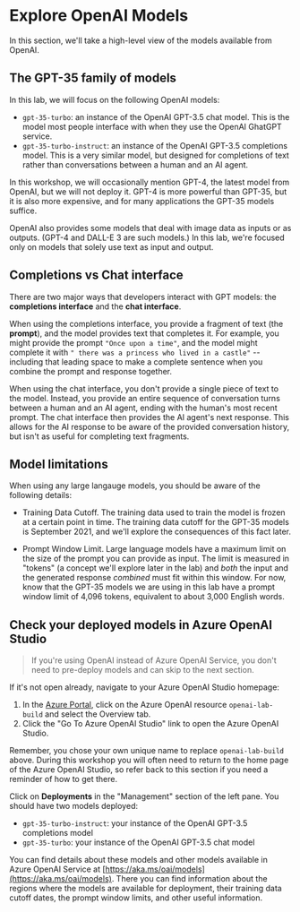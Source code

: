 # Explore OpenAI Models

In this section, we'll take a high-level view of the models available from OpenAI.

## The GPT-35 family of models

In this lab, we will focus on the following OpenAI models:

* `gpt-35-turbo`: an instance of the OpenAI GPT-3.5 chat model. This is the model most people interface with when they use the OpenAI GhatGPT service. 
* `gpt-35-turbo-instruct`: an instance of the OpenAI GPT-3.5 completions model. This is a very similar model, but designed for completions of text rather than conversations between a human and an AI agent.

In this workshop, we will occasionally mention GPT-4, the latest model from OpenAI, but we will not deploy it. GPT-4 is more powerful than GPT-35, but it is also more expensive, and for many applications the GPT-35 models suffice.

OpenAI also provides some models that deal with image data as inputs or as outputs. (GPT-4 and DALL-E 3 are such models.) In this lab, we're focused only on models that solely use text as input and output.

## Completions vs Chat interface

There are two major ways that developers interact with GPT models: the **completions interface** and the **chat interface**.

When using the completions interface, you provide a fragment of text (the **prompt**), and the model provides text that completes it. For example, you might provide the prompt `"Once upon a time"`, and the model might complete it with `" there was a princess who lived in a castle"` -- including that leading space to make a complete sentence when you combine the prompt and response together. 

When using the chat interface, you don't provide a single piece of text to the model. Instead, you provide an entire sequence of conversation turns between a human and an AI agent, ending with the human's most recent prompt. The chat interface then provides the AI agent's next response. This allows for the AI response to be aware of the provided conversation history, but isn't as useful for completing text fragments.

## Model limitations

When using any large langauge models, you should be aware of the following details:

* Training Data Cutoff. The training data used to train the model is frozen at a certain point in time. The training data cutoff for the GPT-35 models is September 2021, and we'll explore the consequences of this fact later.

* Prompt Window Limit. Large language models have a maximum limit on the size of the prompt you can provide as input. The limit is measured in "tokens" (a concept we'll explore later in the lab) and *both* the input and the generated response *combined* must fit within this window. For now, know that the GPT-35 models we are using in this lab have a prompt window limit of 4,096 tokens, equivalent to about 3,000 English words.

## Check your deployed models in Azure OpenAI Studio

> If you're using OpenAI instead of Azure OpenAI Service, you don't need to pre-deploy models and can skip to the next section.

If it's not open already, navigate to your Azure OpenAI Studio homepage:

1. In the [Azure Portal](https://portal.azure.com), click on the Azure OpenAI resource `openai-lab-build` and select the Overview tab.
2. Click the "Go To Azure OpenAI Studio" link to open the Azure OpenAI Studio.

Remember, you chose your own unique name to replace `openai-lab-build` above. During this workshop you will often need to return to the home page of the Azure OpenAI Studio, so refer back to this section if you need a reminder of how to get there.

Click on **Deployments** in the "Management" section of the left pane. You should have two models deployed:

* `gpt-35-turbo-instruct`: your instance of the OpenAI GPT-3.5 completions model
* `gpt-35-turbo`: your instance of the OpenAI GPT-3.5 chat model 

You can find details about these models and other models available in Azure OpenAI Service at [https://aka.ms/oai/models](https://aka.ms/oai/models). There you can find information about the regions where the models are available for deployment, their training data cutoff dates, the prompt window limits, and other useful information.

